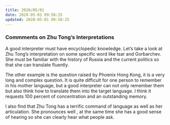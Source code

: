 ```yaml
---
title: 2020/05/01
date: 2020-05-01 09:58:25
updated: 2020-05-01 09:58:25
---
```


### Commments on Zhu Tong’s Interpretations

A good interpreter must have encyclopedic knowledge. Let’s take a look at Zhu Tong’s interpretation on some specific word like tsar and Gorbarchev. She must be familiar with the history of Russia and the current politics so that she can translate fluently.

The other example is the question raised by Phoenix Hong Kong, it is a very long and complex question. It is quite difficult for one person to remember in his mother language, but a good interpreter can not only remember them but also think how to translate them into the target language. I think it requests 100 percent of concentration and an outstanding memory.

I also find that Zhu Tong has a terrific command of language as well as her articulation. She pronounces well , at the same time she has a good sense of hearing so she can clearly hear what people ask.




